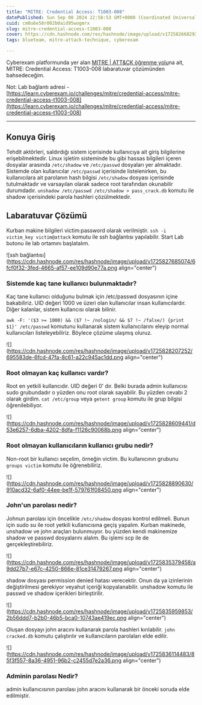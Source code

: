 ```yaml
---
title: "MITRE: Credential Access: T1003-008"
datePublished: Sun Sep 08 2024 22:58:53 GMT+0000 (Coordinated Universal Time)
cuid: cm0u6e58r002b0aid95wogmrx
slug: mitre-credential-access-t1003-008
cover: https://cdn.hashnode.com/res/hashnode/image/upload/v1725826682929/ceba42f1-f1df-448c-9812-105baa2f0b54.png
tags: blueteam, mitre-attack-technique, cyberexam

---
```


Cyberexam platformunda yer alan [MITRE | ATT&CK öğrenme yolu](https://learn.cyberexam.io/learning-modules/mitre-att-ck)na ait, MITRE: Credential Access: T1003-008 labaratuvar çözümünden bahsedeceğim.

Not: Lab bağlantı adresi - [https://learn.cyberexam.io/challenges/mitre/credential-access/mitre-credential-access-t1003-008](https://learn.cyberexam.io/challenges/mitre/credential-access/mitre-credential-access-t1003-008)

---

## Konuya Giriş

Tehdit aktörleri, saldırdığı sistem içerisinde kullanıcıya ait giriş bilgilerine erişebilmektedir. Linux işletim sisteminde bu gibi hassas bilgileri içeren dosyalar arasında `/etc/shadow` ve `/etc/passwd` dosyaları yer almaktadır. Sistemde olan kullanıcılar `/etc/passwd` içerisinde listelenirken, bu kullanıcılara ait parolanın hash bilgisi `/etc/shadow` dosyası içerisinde tutulmaktadır ve varsayılan olarak sadece root tarafından okunabilir durumdadır. `unshadow /etc/passwd /etc/shadow > pass_crack.db` komutu ile shadow içerisindeki parola hashleri çözülmektedir.

## Labaratuvar Çözümü

Kurban makine bilgileri victim:password olarak verilmiştir. `ssh -i victim_key victim@attack` komutu ile ssh bağlantısı yapılabilir. Start Lab butonu ile lab ortamını başlatalım.

![ssh bağlantısı](https://cdn.hashnode.com/res/hashnode/image/upload/v1725827685074/6fcf0f32-3fed-4665-af57-ee109d90e77a.png align="center")

### Sistemde kaç tane kullanıcı bulunmaktadır?

Kaç tane kullanıcı olduğunu bulmak için /etc/passwd dosyasının içine bakabiliriz. UID değeri 1000 ve üzeri olan kullanıcılar insan kullanıcılardır. Diğer kalanlar, sistem kullancısı olarak bilinir.

`awk -F: '($3 >= 1000) && ($7 !~ /nologin/ && $7 !~ /false/) {print $1}' /etc/passwd` komutunu kullanarak sistem kullanıcılarını eleyip normal kullanıcıları listeleyebiliriz. Böylece çözüme ulaşmış oluruz.

![](https://cdn.hashnode.com/res/hashnode/image/upload/v1725828207252/695583de-6fcd-47fa-8c61-a22c945ac1dd.png align="center")

### Root olmayan kaç kullanıcı vardır?

Root en yetkili kullancıdır. UID değeri 0' dır. Belki burada admin kullanıcısı sudo grubundadır o yüzden onu root olarak sayabilir. Bu yüzden cevabı 2 olarak girdim. `cat /etc/group` veya `getent group` komutu ile grup bilgisi öğrenilebiliyor.

![](https://cdn.hashnode.com/res/hashnode/image/upload/v1725828609441/d53e6257-6dba-4202-8dfa-f1126c90068b.png align="center")

### Root olmayan kullanıcıların kullanıcı grubu nedir?

Non-root bir kullanıcı seçelim, örneğin victim. Bu kullanıcının grubunu `groups victim` komutu ile öğrenebiliriz.

![](https://cdn.hashnode.com/res/hashnode/image/upload/v1725828890630/910acd32-6af0-44ee-be1f-579761f08450.png align="center")

### John'un parolası nedir?

Johnun parolası için öncelikle `/etc/shadow` dosyası kontrol edilmeli. Bunun için sudo su ile root yetkili kullanıcısına geçiş yapalım. Kurban makinede, unshadow ve john araçları bulunmuyor. bu yüzden kendi makinemize shadow ve passwd dosyalarını alalım. Bu işlemi scp ile de gerçekleştirebiliriz.

![](https://cdn.hashnode.com/res/hashnode/image/upload/v1725835379458/a9dd27b7-e67c-4250-866e-81ce31479267.png align="center")

shadow dosyası permission denied hatası verecektir. Onun da ya izinlerinin değiştirilmesi gerekiyor veyahut içeriği kopyalanabilir. unshadow komutu ile passwd ve shadow içerikleri birleştirilir.

![](https://cdn.hashnode.com/res/hashnode/image/upload/v1725835959853/2b56ddd7-b2b0-46b5-bca0-10743ae419ec.png align="center")

Oluşan dosyayı john aracını kullanarak parola hashleri kırılabilir. `john cracked.db` komutu çalıştırılır ve kullanıcıların parolaları elde edilir.

![](https://cdn.hashnode.com/res/hashnode/image/upload/v1725836114483/85f3f557-8a36-4951-96b2-c2455d7e2a36.png align="center")

### Adminin parolası Nedir?

admin kullanıcısının parolası john aracını kullanarak bir önceki soruda elde edilmiştir.